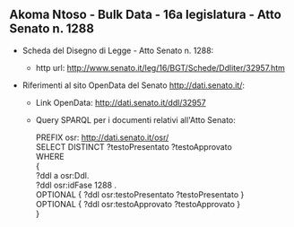 ## Akoma Ntoso - Bulk Data - 16a legislatura - Atto Senato n. 1288 ##

* Scheda del Disegno di Legge - Atto Senato n. 1288:
	* http url: http://www.senato.it/leg/16/BGT/Schede/Ddliter/32957.htm

* Riferimenti al sito OpenData del Senato http://dati.senato.it/:
	* Link OpenData: http://dati.senato.it/ddl/32957
	* Query SPARQL per i documenti relativi all'Atto Senato:

        PREFIX osr: <http://dati.senato.it/osr/>  
		SELECT DISTINCT ?testoPresentato ?testoApprovato  
		WHERE  
		{  
		    ?ddl a osr:Ddl.  
		    ?ddl osr:idFase 1288 .  
		    OPTIONAL { ?ddl osr:testoPresentato ?testoPresentato }  
		    OPTIONAL { ?ddl osr:testoApprovato ?testoApprovato }  
		}
		